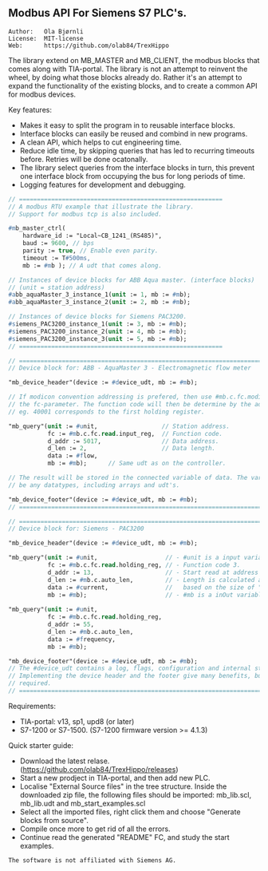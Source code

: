 Modbus API For Siemens S7 PLC's.
---------------------------------------------

```
Author:   Ola Bjørnli
License:  MIT-license
Web:      https://github.com/olab84/TrexHippo
```

The library extend on MB_MASTER and MB_CLIENT, the modbus blocks that comes along with TIA-portal. The library is not an attempt to reinvent the wheel, by doing what those blocks already do. Rather it's an attempt to expand the functionality of the existing blocks, and to create a common API for modbus devices.

Key features:
 - Makes it easy to split the program in to reusable interface blocks.
 - Interface blocks can easily be reused and combind in new programs.
 - A clean API, which helps to cut engineering time.
 - Reduce idle time, by skipping queries that has led to recurring timeouts before. Retries will be done ocatonally.
 - The library select queries from the interface blocks in turn, this prevent one interface block from occupying the bus for long periods of time.
 - Logging features for development and debugging.

```pascal
// =========================================================
// A modbus RTU example that illustrate the library. 
// Support for modbus tcp is also included.

#mb_master_ctrl(
    hardware_id := "Local~CB_1241_(RS485)", 
    baud := 9600, // bps
    parity := true, // Enable even parity.
    timeout := T#500ms,       
    mb := #mb ); // A udt that comes along.

// Instances of device blocks for ABB Aqua master. (interface blocks)
// (unit = station address)
#abb_aquaMaster_3_instance_1(unit := 1, mb := #mb); 
#abb_aquaMaster_3_instance_2(unit := 2, mb := #mb);

// Instances of device blocks for Siemens PAC3200. 
#siemens_PAC3200_instance_1(unit := 3, mb := #mb);
#siemens_PAC3200_instance_2(unit := 4, mb := #mb);
#siemens_PAC3200_instance_3(unit := 5, mb := #mb);
// =========================================================
```


```pascal
// ====================================================================================
// Device block for: ABB - AquaMaster 3 - Electromagnetic flow meter

"mb_device_header"(device := #device_udt, mb := #mb);

// If modicon convention addressing is prefered, then use #mb.c.fc.modicon.read for 
// the fc-parameter. The function code will then be determine by the address range 
// eg. 40001 corresponds to the first holding register.

"mb_query"(unit := #unit,                  // Station address.
           fc := #mb.c.fc.read.input_reg,  // Function code.
           d_addr := 5017,                 // Data address.
           d_len := 2,                     // Data length.
           data := #flow,                
           mb := #mb);      // Same udt as on the controller.

// The result will be stored in the connected variable of data. The variable can 
// be any datatypes, including arrays and udt's.         

"mb_device_footer"(device := #device_udt, mb := #mb);
// ====================================================================================
```


```pascal
// ====================================================================================
// Device block for: Siemens - PAC3200

"mb_device_header"(device := #device_udt, mb := #mb);

"mb_query"(unit := #unit,                   // - #unit is a input variable.
           fc := #mb.c.fc.read.holding_reg, // - Function code 3.
           d_addr := 13,                    // - Start read at address 13.
           d_len := #mb.c.auto_len,         // - Length is calculated automatically 
           data := #current,                //   based on the size of "data". 
           mb := #mb);                      // - #mb is a inOut variable.
                                          
"mb_query"(unit := #unit,                 
           fc := #mb.c.fc.read.holding_reg, 
           d_addr := 55,                  
           d_len := #mb.c.auto_len,       
           data := #frequency,
           mb := #mb);

"mb_device_footer"(device := #device_udt, mb := #mb);
// The #device_udt contains a log, flags, configuration and internal states.
// Implementing the device header and the footer give many benefits, but isn't
// required.
// ====================================================================================
```
   
Requirements:
 - TIA-portal: v13, sp1, upd8 (or later)
 - S7-1200 or S7-1500. (S7-1200 firmware version >= 4.1.3)

Quick starter guide:
 - Download the latest relase. (https://github.com/olab84/TrexHippo/releases)
 - Start a new prodject in TIA-portal, and then add new PLC.
 - Localise "External Source files" in the tree structure. Inside the downloaded zip file, the following files should be imported: 
   mb_lib.scl, mb_lib.udt and mb_start_examples.scl
 - Select all the imported files, right click them and choose "Generate blocks from source".
 - Compile once more to get rid of all the errors.
 - Continue read the generated "README" FC, and study the start examples.

```
The software is not affiliated with Siemens AG.
```  
